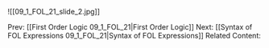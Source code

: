 ﻿

![[09_1_FOL_21_slide_2.jpg]]


Prev: [[First Order Logic 09_1_FOL_21|First Order Logic]]
Next: [[Syntax of FOL Expressions 09_1_FOL_21|Syntax of FOL Expressions]]
Related Content: